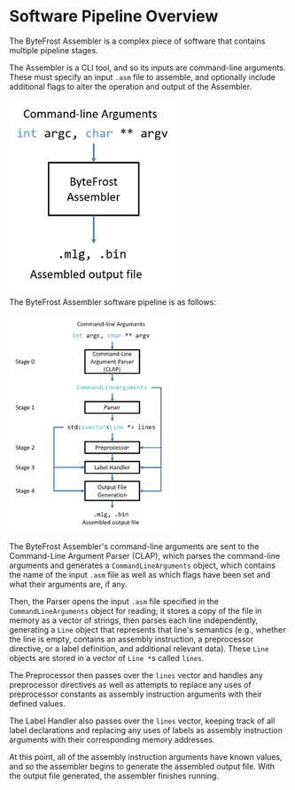 #   Software Pipeline Overview

The ByteFrost Assembler is a complex piece of software that contains multiple
pipeline stages.

The Assembler is a CLI tool, and so its inputs are command-line arguments.
These must specify an input `.asm` file to assemble, and optionally include
additional flags to alter the operation and output of the Assembler.

<img src="black_box.png" width="300px" alt="ByteFrost Assembler Black Box">

The ByteFrost Assembler software pipeline is as follows:

<img src="assembler_pipeline.png" width="300px" alt="ByteFrost Assembler Software Pipeline">

The ByteFrost Assembler's command-line arguments are sent to the Command-Line
Argument Parser (CLAP), which parses the command-line arguments and generates a
`CommandLineArguments` object, which contains the name of the input `.asm` file
as well as which flags have been set and what their arguments are, if any.

Then, the Parser opens the input `.asm` file specified in the 
`CommandLineArguments` object for reading; it stores a copy of the file in
memory as a vector of strings, then parses each line independently, generating a
`Line` object that represents that line's semantics (e.g., whether the line is
empty, contains an assembly instruction, a preprocessor directive, or a label
definition, and additional relevant data). These `Line` objects are stored in a 
vector of `Line *`s called `lines`.

The Preprocessor then passes over the `lines` vector and handles any 
preprocessor directives as well as attempts to replace any uses of preprocessor
constants as assembly instruction arguments with their defined values.

The Label Handler also passes over the `lines` vector, keeping track of all
label declarations and replacing any uses of labels as assembly instruction
arguments with their corresponding memory addresses.

At this point, all of the assembly instruction arguments have known values, and
so the assembler begins to generate the assembled output file. With the output
file generated, the assembler finishes running.
